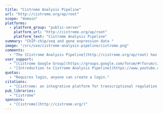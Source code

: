 ```yaml
---
title: "Cistrome Analysis Pipeline"
url: "http://cistrome.org/ap/root"
scope: "domain"
platforms:
  - platform_group: "public-server"
    platform_url: "http://cistrome.org/ap/root"
    platform_text: "Cistrome Analysis Pipeline"
summary: "ChIP-chip/seq and gene expression data "
image: "/src/use/cistrome-analysis-pipeline/cistrome.png"
comments:
  - "The [Cistrome Analysis Pipeline](http://cistrome.org/ap/root) has the standard Galaxy tools, plus 29 additional ChIP-chip and ChIP-seq specific tools, including preliminary peak calling and correlation analyses, downstream genome feature association, gene expression analyses, and motif discovery."
user_support:
  - "[Cistrome Google Group](https://groups.google.com/forum/#!forum/cistrome)"
  - "[Introduction to Cistrome Analysis Pipeline](https://www.youtube.com/watch?v=gQDYrtDhpVc) video."
quotas:
  - "Requires login, anyone can create a login."
citations:
  - "[Cistrome: an integrative platform for transcriptional regulation studies](https://doi.org/10.1186/gb-2011-12-8-r83). Liu T, Ortiz JA, Taing L, Meyer CA, Lee B, Zhang Y, Shin HG, Wong SS, Ma J, Lei Y, Pape UJ, Poidinger M, Chen Y, Yeung K, Brown M, Turpaz Y, Liu XS. *Genome Biol* 2011; 12(8):R83"
pub_libraries:
  - "Cistrome"
sponsors:
  - "[Cistrome](http://cistrome.org/)"
---
```

